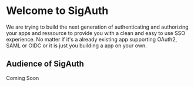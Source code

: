 # Welcome to SigAuth
We are trying to build the next generation of 
authenticating and authorizing your apps and ressource to provide you with a clean and
easy to use SSO experience. No matter if it's a already existing app supporting OAuth2, SAML
or OIDC or it is just you building a app on your own.

## Audience of SigAuth
Coming Soon
